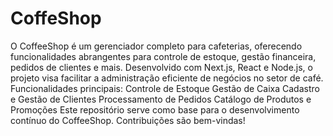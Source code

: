 # CoffeShop
 O CoffeeShop é um gerenciador completo para cafeterias, oferecendo funcionalidades abrangentes para controle de estoque, gestão financeira, pedidos de clientes e mais. Desenvolvido com Next.js, React e Node.js, o projeto visa facilitar a administração eficiente de negócios no setor de café.  Funcionalidades principais:  Controle de Estoque Gestão de Caixa Cadastro e Gestão de Clientes Processamento de Pedidos Catálogo de Produtos e Promoções Este repositório serve como base para o desenvolvimento contínuo do CoffeeShop. Contribuições são bem-vindas!
